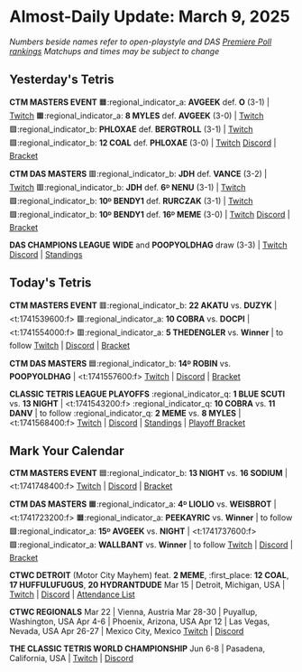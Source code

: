 # Almost-Daily Update: March 9, 2025
*Numbers beside names refer to open-playstyle and DAS [Premiere Poll rankings](https://docs.google.com/document/d/1uooeTGP5QtbZ8Z5DtetN0N56e1H6rQixL6t5YtMjsAc/edit?tab=t.0)*
*Matchups and times may be subject to change*

## Yesterday's Tetris
**CTM MASTERS EVENT**
:orange_square::regional_indicator_a:  **AVGEEK** def. **O** (3-1)  |  [Twitch](https://www.twitch.tv/videos/2400950674?t=00h21m46s)
:orange_square::regional_indicator_a:  **8 MYLES** def. **AVGEEK** (3-0)  |  [Twitch](https://www.twitch.tv/videos/2400950674?t=01h09m10s)
:green_square::regional_indicator_b:  **PHLOXAE** def. **BERGTROLL** (3-1)  |  [Twitch](https://www.twitch.tv/videos/2401190479?t=00h20m49s)
:green_square::regional_indicator_b:  **12 COAL** def. **PHLOXAE** (3-0)  |  [Twitch](https://www.twitch.tv/videos/2401190479?t=01h00m22s)
[Discord](https://go.ctm.gg/discord)  |  [Bracket](https://go.ctm.gg/event/ctm-february-2025/masters-event/)

**CTM DAS MASTERS**
:red_square::regional_indicator_b:  **JDH** def. **VANCE** (3-2)  |  [Twitch](https://www.twitch.tv/videos/2400464143?t=00h24m52s)
:red_square::regional_indicator_b:  **JDH** def. **6ᴰ NENU** (3-1)  |  [Twitch](https://www.twitch.tv/videos/2400464143?t=01h13m47s)
:green_square::regional_indicator_b:  **10ᴰ BENDY1** def. **RURCZAK** (3-1)  |  [Twitch](https://www.twitch.tv/videos/2400621376?t=00h20m39s)
:green_square::regional_indicator_b:  **10ᴰ BENDY1** def. **16ᴰ MEME** (3-0)  |  [Twitch](https://www.twitch.tv/videos/2400621376?t=01h08m37s)
[Discord](https://go.ctm.gg/discord)  |  [Bracket](https://go.ctm.gg/event/ctm-das-masters-february-2025/das-masters/)

**DAS CHAMPIONS LEAGUE**
**WIDE** and **POOPYOLDHAG** draw (3-3)  |  [Twitch](https://www.twitch.tv/videos/2400868022)
[Discord](https://tinyurl.com/dcltetris)  |  [Standings](https://docs.google.com/spreadsheets/d/1nEN0MAbueG36UDkpfUsPZEmAMuKif6IcLAmJ8iZhCe8/edit?gid=810776162#gid=810776162)

## Today's Tetris
**CTM MASTERS EVENT**
:red_square::regional_indicator_b:  **22 AKATU** vs. **DUZYK**  |  <t:1741539600:f>
:red_square::regional_indicator_a:  **10 COBRA** vs. **DOCPI**  |  <t:1741554000:f>
:red_square::regional_indicator_a:  **5 THEDENGLER** vs. **Winner**  |  to follow
[Twitch](https://twitch.tv/monthlytetris)  |  [Discord](https://go.ctm.gg/event/ctm-february-2025/masters-event/)  |  [Bracket](https://go.ctm.gg/event/ctm-february-2025/masters-event/)

**CTM DAS MASTERS**
:blue_square::regional_indicator_b:  **14ᴰ ROBIN** vs. **POOPYOLDHAG**  |  <t:1741557600:f>
[Twitch](https://twitch.tv/monthlytetris)  |  [Discord](https://go.ctm.gg/discord)  |  [Bracket](https://go.ctm.gg/event/ctm-das-masters-february-2025/das-masters/)

**CLASSIC TETRIS LEAGUE PLAYOFFS**
:regional_indicator_q:  **1 BLUE SCUTI** vs. **13 NIGHT**  |  <t:1741543200:f>
:regional_indicator_q:  **10 COBRA** vs. **11 DANV**  |  to follow
:regional_indicator_q:  **2 MEME** vs. **8 MYLES**  |  <t:1741568400:f>
[Twitch](https://twitch.tv/classictetrisleague)  |  [Discord](https://tinyurl.com/classictetrisleague)  |  [Standings](https://ctlscoreboard.herokuapp.com)  |  [Playoff Bracket](https://docs.google.com/spreadsheets/d/1cs9WL5MOUrnjjbmJ-JgT-Wr2BU4fUH9XFqSwggQllE0/edit?gid=848050943#gid=848050943)

## Mark Your Calendar
**CTM MASTERS EVENT**
:blue_square::regional_indicator_b:  **13 NIGHT** vs. **16 SODIUM**  |  <t:1741748400:f>
[Twitch](https://twitch.tv/monthlytetris)  |  [Discord](https://go.ctm.gg/event/ctm-february-2025/masters-event/)  |  [Bracket](https://go.ctm.gg/event/ctm-february-2025/masters-event/)

**CTM DAS MASTERS**
:orange_square::regional_indicator_a:  **4ᴰ LIOLIO** vs. **WEISBROT**  |  <t:1741723200:f>
:orange_square::regional_indicator_a:  **PEEKAYRIC** vs. **Winner**  |  to follow
:green_square::regional_indicator_a:  **15ᴰ AVGEEK** vs. **NIGHT**  |  <t:1741737600:f>
:green_square::regional_indicator_a:  **WALLBANT** vs. **Winner**  |  to follow
[Twitch](https://twitch.tv/monthlytetris)  |  [Discord](https://go.ctm.gg/discord)  |  [Bracket](https://go.ctm.gg/event/ctm-das-masters-february-2025/das-masters/)

**CTWC DETROIT** (Motor City Mayhem)
feat. **2 MEME**, :first_place: **12 COAL**, **17 HUFFULUFUGUS**, **20 HYDRANTDUDE**
Mar 15  |  Detroit, Michigan, USA  |  [Twitch](https://www.twitch.tv/classictetris)  |  [Discord](https://tinyurl.com/ctwcdiscord)  |  [Attendance List](https://www.start.gg/tournament/motor-city-mayhem-2-ctwc-detroit-qualifier/details)

**CTWC REGIONALS**
Mar 22  |  Vienna, Austria
Mar 28-30  |  Puyallup, Washington, USA
Apr 4-6  |  Phoenix, Arizona, USA
Apr 12  |  Las Vegas, Nevada, USA
Apr 26-27  |  Mexico City, Mexico
[Twitch](https://www.twitch.tv/classictetris)  |  [Discord](https://tinyurl.com/ctwcdiscord)

**THE CLASSIC TETRIS WORLD CHAMPIONSHIP**
Jun 6-8  |  Pasadena, California, USA  |  [Twitch](https://www.twitch.tv/classictetris)  |  [Discord](https://tinyurl.com/ctwcdiscord)